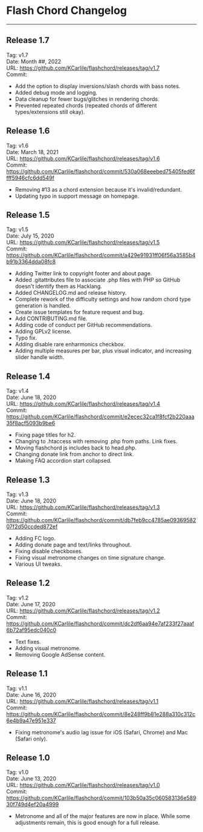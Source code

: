 # Flash Chord Changelog
---

## Release 1.7
Tag: v1.7<br />
Date: Month ##, 2022<br />
URL: https://github.com/KCarlile/flashchord/releases/tag/v1.7<br />
Commit: <br />

- Add the option to display inversions/slash chords with bass notes.
- Added debug mode and logging.
- Data cleanup for fewer bugs/glitches in rendering chords.
- Prevented repeated chords (repeated chords of different types/extensions still okay).


## Release 1.6
Tag: v1.6<br />
Date: March 18, 2021<br />
URL: https://github.com/KCarlile/flashchord/releases/tag/v1.6<br />
Commit: https://github.com/KCarlile/flashchord/commit/530a068eeebed75405fed6ffff5946cfc6dd549f<br />

- Removing #13 as a chord extension because it's invalid/redundant.
- Updating typo in support message on homepage.


## Release 1.5
Tag: v1.5<br />
Date: July 15, 2020<br />
URL: https://github.com/KCarlile/flashchord/releases/tag/v1.5<br />
Commit: https://github.com/KCarlile/flashchord/commit/a429e91931ff06f56a3585b4b91b3364dda08fc8<br />

- Adding Twitter link to copyright footer and about page.
- Added .gitattributes file to associate .php files with PHP so GitHub doesn't identify them as Hacklang.
- Added CHANGELOG.md and release history.
- Complete rework of the difficulty settings and how random chord type generation is handled.
- Create issue templates for feature request and bug.
- Add CONTRIBUTING.md file.
- Adding code of conduct per GitHub recommendations.
- Adding GPLv2 license.
- Typo fix.
- Adding disable rare enharmonics checkbox.
- Adding multiple measures per bar, plus visual indicator, and increasing slider handle width.


## Release 1.4
Tag: v1.4<br />
Date: June 18, 2020<br />
URL: https://github.com/KCarlile/flashchord/releases/tag/v1.4<br />
Commit: https://github.com/KCarlile/flashchord/commit/e2ecec32ca1f8fcf2b220aaa35f8acf5093b9be6

- Fixing page titles for h2.
- Changing to .htaccess with removing .php from paths. Link fixes.
- Moving flashchord js includes back to head.php.
- Changing donate link from anchor to direct link.
- Making FAQ accordion start collapsed.


## Release 1.3
Tag: v1.3<br />
Date: June 18, 2020<br />
URL: https://github.com/KCarlile/flashchord/releases/tag/v1.3<br />
Commit: https://github.com/KCarlile/flashchord/commit/db7feb9cc4785ae0936958207f2d50ccded872ef

- Adding FC logo.
- Adding donate page and text/links throughout.
- Fixing disable checkboxes.
- Fixing visual metronome changes on time signature change.
- Various UI tweaks.


## Release 1.2
Tag: v1.2<br />
Date: June 17, 2020<br />
URL: https://github.com/KCarlile/flashchord/releases/tag/v1.2<br />
Commit: https://github.com/KCarlile/flashchord/commit/dc2df6aa94e7af233f27aaaf6b72af95edc040c0

- Text fixes.
- Adding visual metronome.
- Removing Google AdSense content.


## Release 1.1
Tag: v1.1<br />
Date: June 16, 2020<br />
URL: https://github.com/KCarlile/flashchord/releases/tag/v1.1<br />
Commit: https://github.com/KCarlile/flashchord/commit/8e248ff9b81e288a310c312c6e4b9a47e951e337

- Fixing metronome's audio lag issue for iOS (Safari, Chrome) and Mac (Safari only).


## Release 1.0
Tag: v1.0<br />
Date: June 13, 2020<br />
URL: https://github.com/KCarlile/flashchord/releases/tag/v1.0<br />
Commit: https://github.com/KCarlile/flashchord/commit/103b50a35c060583136e58930f749d4ef20a4999

- Metronome and all of the major features are now in place. While some adjustments remain, this is good enough for a full release.
